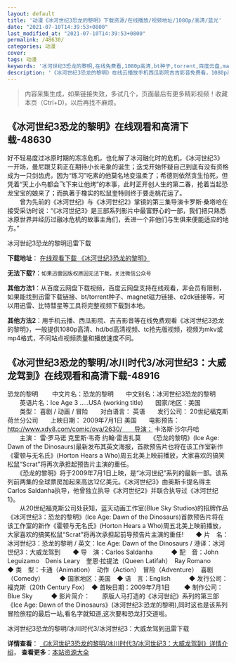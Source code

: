 ```yaml
---
layout: default
title: '动漫《冰河世纪3恐龙的黎明》下载资源/在线播放/视频地址/1080p/高清/蓝光'
date: "2021-07-10T14:39:53+0800"
last_modified_at: "2021-07-10T14:39:53+0800"
permalink: /48630/
categories: 动漫
cover:
tags: 动漫
keywords: '冰河世纪3恐龙的黎明,在线免费看,1080p高清,bt种子,torrent,百度云盘,magnet,磁力链,迅雷下载资源'
description: '《冰河世纪3恐龙的黎明》在线云播放手机西瓜影院吉吉影音免费看，1080p高清bd/hd未删减完整版和tc抢先枪版，mkv/mp4格式，附带bt/torrent种子、magnet/磁力链、百度云盘、网盘资源迅雷下载链接'
---
```


>内容采集生成，如果链接失效，多试几个，页面最后有更多精彩视频！收藏本页（Ctrl+D)，以后再找不麻烦。


## 《冰河世纪3恐龙的黎明》在线观看和高清下载-48630

好不轻易度过冰原时期的冻冻危机，也化解了冰河融化时的危机，《冰河世纪3》一开场，曼尼跟艾莉正在期待小长毛象的诞生；迭戈开始怀疑自己到底有没有资格成为一只剑齿虎，因为&ldquo;练习”吃素的他莫名地变温柔了；希德则依然贪生怕死，但凭着“天上小鸟都会飞下来让他烤”的本事，此时正开创人生的第二春，抢着当起恐龙宝宝的娘来了；而执著于橡实的松鼠奎特则终于要走桃花运了。<br />　　曾为先前的《冰河世纪》与《冰河世纪2》掌镜的第三集导演卡罗斯·桑塔哈在接受采访时说：&ldquo;《冰河世纪3》是三部系列影片中最富野心的一部，我们把只熟悉冰原世界并经历过融冰危机的故事主角们，丢进一个非他们与生俱来便能适应的地方。&rdquo;


冰河世纪3恐龙的黎明迅雷下载

**下载地址**： [在线观看下载 《冰河世纪3恐龙的黎明》](https://www.993dy.com//vod-detail-id-4997.html) 


**无法下载?**：`如果迅雷因版权原因无法下载，关注微信公众号 `

**其他方法1**：从百度云网盘下载视频，百度云网盘支持在线观看，非会员有限制，如果能找到迅雷下载链接、bt/torrent种子、magnet磁力链接、e2dk链接等，可以用迅雷、比特彗星等工具将完整视频下载到本地。

**其他方法2**：用手机云播、西瓜影院、吉吉影音等在线免费观看《冰河世纪3恐龙的黎明》，一般提供1080p高清、hd/bd高清视频、tc抢先版视频，视频为mkv或mp4格式，不同站点视频质量和播放速度不同。


## 《冰河世纪3恐龙的黎明/冰川时代3/冰河世纪3：大威龙驾到》在线观看和高清下载-48916

恐龙的黎明</h1>　　 中文片名：恐龙的黎明　　中文别名：冰河世纪3恐龙的黎明<br />　　英语片名：Ice Age 3 .....USA (working title)　　国家/地区：美国<br />　　类型： 喜剧 / 动画 / 冒险　　对白语言： 英语　　发行公司： 20世纪福克斯荷兰分公司　　上映日期： 2009年7月1日 美国　　电影预告： http://www.xdy8.com/comic/ova/2630/　　导演： 卡洛斯·沙尔丹哈<br />　　主演： 雷·罗马诺 克里斯·韦奇 约翰·雷吉扎莫　　《恐龙的黎明》(Ice Age: Dawn of the Dinosaurs)最新发布其英文海报，首款预告片也将在该工作室新作《霍顿与无名氏》(Horton Hears a Who)周五北美上映前播放，大家喜欢的搞笑松鼠“Scrat”将再次承担起预告片主演的重任。<br />　　《恐龙的黎明》将于2009年7月1日上映，是“冰河世纪”系列的最新一部。该系列前两集的全球票房加起来高达12亿美元。《冰河世纪3》由奥斯卡提名得主Carlos Saldanha执导，他曾独立执导《冰河世纪2》并联合执导过《冰河世纪1》。<br />　　从20世纪福克斯公司处获知，蓝天动画工作室(Blue Sky Studios)的招牌作品《冰河世纪3：恐龙的黎明》(Ice Age: Dawn of the Dinosaurs)首款预告片将在该工作室的新作《霍顿与无名氏》(Horton Hears a Who)周五北美上映前播放，大家喜欢的搞笑松鼠“Scrat”将再次承担起前导预告片主演的重任!　　◆ 片　名：冰河世纪3：恐龙的黎明 / 英文：Ice Age: Dawn of the Dinosaurs / 港译：冰河世纪3：大威龙驾到　　◆ 导　演：Carlos Saldanha　　　◆ 配　音：John Leguizamo　Denis Leary　奎恩·拉提法（Queen Latifah）　Ray Romano　　　◆ 类　型：卡通（Animation）　动作（Action）　冒险（Adventure）　喜剧（Comedy）　　　◆ 国家地区：美国　◆ 语　言：English　　　◆ 发行公司：福克斯（20th Century Fox）　◆ 首映日期：2009年7月1日 　　◆ 制作公司：Blue Sky　　　◆ 影片简介：　　原版人马打造的《冰河世纪》系列的第三部《Ice Age: Dawn of the Dinosaurs》(冰河世纪3:恐龙的黎明),同时这也是该系列冒险旅程的最后一站,看名字就知道,这次要和恐龙打交道啦。</div>


冰河世纪3恐龙的黎明/冰川时代3/冰河世纪3：大威龙驾到迅雷下载

**详情查看**： [《冰河世纪3恐龙的黎明/冰川时代3/冰河世纪3：大威龙驾到》详情介绍](/movie/48916/)， **查看更多**：[本站资源大全](/movie/t/all/)

